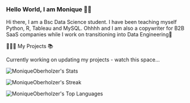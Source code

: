### Hello World, I am Monique 👋😊

Hi there, I am a Bsc Data Science student. I have been teaching myself Python, R, Tableau and MySQL.
Ohhhh and I am also a copywriter for B2B SaaS companies while I work on transitioning into Data Engineering🌟

👩🏻‍💻 My Projects 📚

Currently working on updating my projects - watch this space...

![MoniqueOberholzer's Stats](https://github-readme-stats.vercel.app/api?username=MoniqueOberholzer&theme=radical&show_icons=true&hide_border=false&count_private=true)


![MoniqueOberholzer's Streak](https://github-readme-streak-stats.herokuapp.com/?user=MoniqueOberholzer&theme=radical&hide_border=false)


![MoniqueOberholzer's Top Languages](https://github-readme-stats.vercel.app/api/top-langs/?username=MoniqueOberholzer&theme=radical&show_icons=true&hide_border=false&layout=compact)
